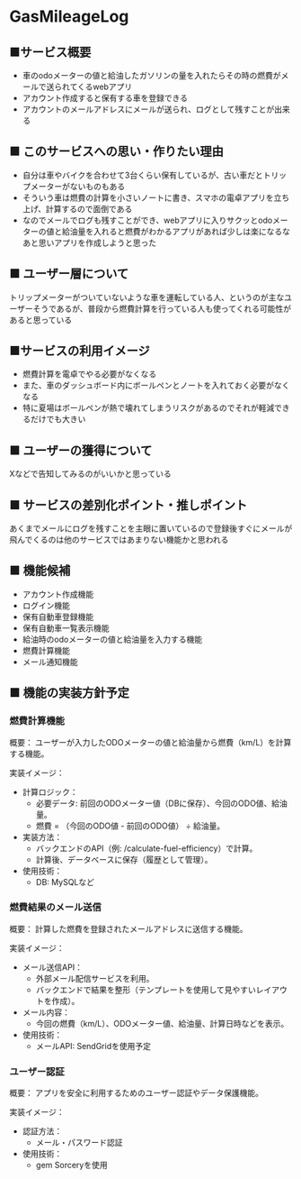 # GasMileageLog
## ■サービス概要
- 車のodoメーターの値と給油したガソリンの量を入れたらその時の燃費がメールで送られてくるwebアプリ
- アカウント作成すると保有する車を登録できる
- アカウントのメールアドレスにメールが送られ、ログとして残すことが出来る

## ■ このサービスへの思い・作りたい理由
- 自分は車やバイクを合わせて3台くらい保有しているが、古い車だとトリップメーターがないものもある
- そういう車は燃費の計算を小さいノートに書き、スマホの電卓アプリを立ち上げ、計算するので面倒である
- なのでメールでログも残すことができ、webアプリに入りサクッとodoメーターの値と給油量を入れると燃費がわかるアプリがあれば少しは楽になるなあと思いアプリを作成しようと思った


## ■ ユーザー層について
トリップメーターがついていないような車を運転している人、というのが主なユーザーそうであるが、普段から燃費計算を行っている人も使ってくれる可能性があると思っている

## ■サービスの利用イメージ
- 燃費計算を電卓でやる必要がなくなる
- また、車のダッシュボード内にボールペンとノートを入れておく必要がなくなる
- 特に夏場はボールペンが熱で壊れてしまうリスクがあるのでそれが軽減できるだけでも大きい

## ■ ユーザーの獲得について
Xなどで告知してみるのがいいかと思っている

## ■ サービスの差別化ポイント・推しポイント
あくまでメールにログを残すことを主眼に置いているので登録後すぐにメールが飛んでくるのは他のサービスではあまりない機能かと思われる

## ■ 機能候補
- アカウント作成機能
- ログイン機能
- 保有自動車登録機能
- 保有自動車一覧表示機能
- 給油時のodoメーターの値と給油量を入力する機能
- 燃費計算機能
- メール通知機能

## ■ 機能の実装方針予定
### 燃費計算機能
概要：
ユーザーが入力したODOメーターの値と給油量から燃費（km/L）を計算する機能。

実装イメージ：
- 計算ロジック：
    - 必要データ: 前回のODOメーター値（DBに保存）、今回のODO値、給油量。
    - 燃費 = （今回のODO値 - 前回のODO値） ÷ 給油量。
- 実装方法：
    - バックエンドのAPI（例: /calculate-fuel-efficiency）で計算。
    - 計算後、データベースに保存（履歴として管理）。
- 使用技術：
    - DB: MySQLなど

### 燃費結果のメール送信
概要：
計算した燃費を登録されたメールアドレスに送信する機能。

実装イメージ：
- メール送信API：
    - 外部メール配信サービスを利用。
    - バックエンドで結果を整形（テンプレートを使用して見やすいレイアウトを作成）。
- メール内容：
    - 今回の燃費（km/L）、ODOメーター値、給油量、計算日時などを表示。
- 使用技術：
    - メールAPI: SendGridを使用予定

### ユーザー認証
概要：
アプリを安全に利用するためのユーザー認証やデータ保護機能。

実装イメージ：
- 認証方法：
    - メール・パスワード認証
- 使用技術：
    - gem Sorceryを使用